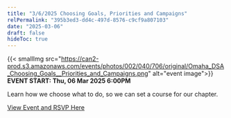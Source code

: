 ```yaml
---
title: "3/6/2025 Choosing Goals, Priorities and Campaigns"
relPermalink: "395b3ed3-dd4c-497d-8576-c9cf9a807103"
date: "2025-03-06"
draft: false
hideToc: true
---
```


 {{< smallImg src="https://can2-prod.s3.amazonaws.com/events/photos/002/040/706/original/Omaha_DSA_Choosing_Goals__Priorities_and_Campaigns.png" alt="event image">}} 
**EVENT START: Thu, 06 Mar 2025 6:00PM**

Learn how we choose what to do, so we can set a course for our chapter.

[View Event and RSVP Here](https://actionnetwork.org/events/362025-choosing-goals-priorities-and-campaigns)
